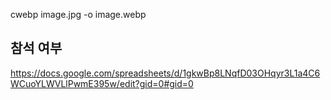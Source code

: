 cwebp image.jpg -o image.webp

## 참석 여부

https://docs.google.com/spreadsheets/d/1gkwBp8LNqfD03OHqyr3L1a4C6WCuoYLWVLlPwmE395w/edit?gid=0#gid=0
